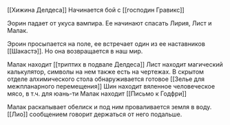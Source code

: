 [[Хижина Делдеса]]
Начинается бой с [[господин Гравикс]]

Эорин падает от укуса вампира. Ее начинают спасать Лирия, Лист и Малак.

Эроин просыпается на поле, ее встречает один из ее наставников [[Шакастэ]]. Но она возвращается в наш мир.


Малак находит  [[триптих в подвале Делдеса]] 
Лист находит магический калькулятор, символы на нем также есть на чертежах. 
В скрытом отделе алхимического стола обнаруживается готовое [[Зелье для межпланарного перемещения]]
Шин находит вяленное человеческое мясо, в т.ч. для юань-ти
Малак находит [[Письмо к Годфри]]

Малак раскапывает обелиск и под ним проваливается земля в воду.  [[Лио]] сообщением говорит держаться от него подальше.

